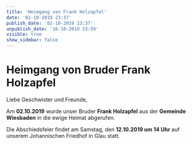 ```yaml
---
title: 'Heimgang von Frank Holzapfel'
date: '02-10-2019 23:37'
publish_date: '02-10-2019 23:37'
unpublish_date: '16-10-2019 23:59'
visible: true
show_sidebar: false
---
```


#  Heimgang von Bruder Frank Holzapfel

Liebe Geschwister und Freunde,

Am **02.10.2019** wurde unser Bruder **Frank Holzapfel** aus der **Gemeinde Wiesbaden** in die ewige Heimat abgerufen.

Die Abschiedsfeier findet am Samstag, den **12.10.2019 um 14 Uhr** auf unserem Johannischen Friedhof in Glau statt.